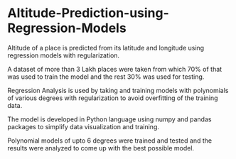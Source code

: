 # Altitude-Prediction-using-Regression-Models
Altitude of a place is predicted from its latitude and longitude using regression models with regularization.

A dataset of more than 3 Lakh places were taken from which 70% of that was used to train the model and the rest 30% was used for testing.

Regression Analysis is used by taking and training models with polynomials of various degrees with regularization to avoid overfitting of the training data.

The model is developed in Python language using numpy and pandas packages to simplify data visualization and training.

Polynomial models of upto 6 degrees were trained and tested and the results were analyzed to come up with the best possible model.
